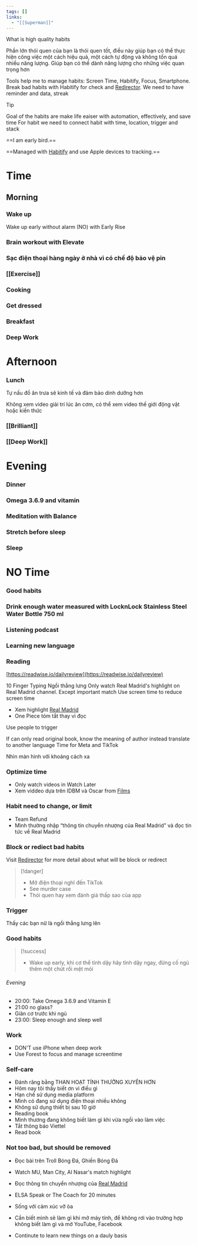 ```yaml
---
tags: []
links:
  - "[[Superman]]"
---
```

What is high quality habits

Phần lớn thói quen của bạn là thói quen tốt, điều này giúp bạn có thể thực hiện công việc một cách hiệu quả, một cách tự động và không tốn quá nhiều năng lượng. Giúp bạn có thể dành năng lượng cho những việc quan trọng hơn

Tools help me to manage habits: Screen Time, Habitify, Focus, Smartphone. Break bad habits with Habitify for check and [Redirector](Google.md#Redirector). We need to have reminder and data, streak

> [!tip] 
> Goal of the habits are make life eaiser with automation, effectively, and save time
> For habit we need to connect habit with time, location, trigger and stack



==I am early bird.==

==Managed with [Habitify](Habitify.md) and use Apple devices to tracking.==

# Time

## Morning

### Wake up

Wake up early without alarm (NO) with Early Rise

### Brain workout with Elevate

### Sạc điện thoại hàng ngày ở nhà vì có chế độ bảo vệ pin
### [[Exercise]]

### Cooking

### Get dressed
### Breakfast

### Deep Work

# Afternoon

### Lunch

Tự nấu đồ ăn trưa sẽ kinh tế và đảm bảo dinh dưỡng hơn

Không xem video giải trí lúc ăn cơm, có thể xem video thế giới động vật hoặc kiến thức

### [[Brilliant]]

### [[Deep Work]]

# Evening

### Dinner

### Omega 3.6.9 and vitamin

### Meditation with Balance

### Stretch before sleep

### Sleep

# NO Time

### Good habits

### Drink enough water measured with LocknLock Stainless Steel Water Bottle 750 ml

### Listening podcast
### Learning new language

### Reading

[https://readwise.io/dailyreview](https://readwise.io/dailyreview)

10 Finger Typing
Ngồi thẳng lưng
Only watch Real Madrid's highlight on Real Madrid channel. Except important match
Use screen time to reduce screen time
- Xem highlight [Real Madrid](Real%20Madrid.md) 
- One Piece tóm tắt thay vì đọc

Use people to trigger

If can only read original book, know the meaning of author instead translate to another language
Time for Meta and TikTok

Nhìn màn hình với khoảng cách xa

### Optimize time

- Only watch videos in Watch Later
- Xem viddeo dựa trên IDBM và Oscar from [Films](https://www.notion.so/bb6acc2866e845a387cbfce59caa9aef?pvs=21)

### Habit need to change, or limit

- Team Refund
- Mình thường nhập “thông tin chuyển nhượng của Real Madrid” và đọc tin tức về Real Madrid

### Block or rediect bad habits

Visit [Redirector](Google.md#Redirector) for more detail about what will be block or redirect

> [!danger]
> - Mở điện thoại nghĩ đến TikTok
> - See murder case
> - Thói quen hay xem đánh giá thấp sao của app

### Trigger

Thấy các bạn nữ là ngồi thẳng lưng lên

### Good habits

> [!success]
> - Wake up early, khi cơ thể tỉnh dậy hãy tỉnh dậy ngay, đừng cố ngủ thêm một chút rồi mệt mỏi


###### Evening

- 20:00: Take Omega 3.6.9 and Vitamin E
- 21:00 no glass?
- Giãn cơ trước khi ngủ
- 23:00: Sleep enough and sleep well

### Work

- DON'T use iPhone when deep work
- Use Forest to focus and manage screentime

### Self-care

- Đánh răng bằng THAN HOẠT TÍNH THƯỜNG XUYÊN HƠN
- Hôm nay tôi thấy biết ơn vì điều gì
- Hạn chế sử dụng media platform
- Mình có đang sử dụng điện thoại nhiều không
- Không sử dụng thiết bị sau 10 giờ
- Reading book
- Mình thương đang không biết làm gì khi vừa ngồi vào làm việc
- Tắt thông báo Viettel
- Read book

### Not too bad, but should be removed

- Đọc bài trên Troll Bóng Đá, Ghiền Bóng Đá
- Watch MU, Man City, Al Nasar's match highlight
- Đọc thông tin chuyển nhượng của [Real Madrid](Real%20Madrid.md) 

- ELSA Speak or The Coach for 20 minutes
- Sống với cảm xúc vỡ òa

- Cần biết mình sẽ làm gì khi mở máy tính, để không rơi vào trường hợp không biết làm gì và mở YouTube, Facebook
- Continute to learn new things on a dauly basis